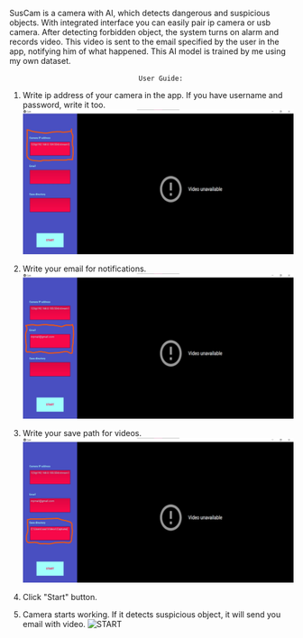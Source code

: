 SusCam is a camera with AI, which detects dangerous and suspicious objects. With integrated interface you can easily pair ip camera or usb camera. After detecting forbidden object, the system turns on alarm and records video. This video is sent to the email specified by the user in the app, notifying him of what happened. This AI model is trained by me using my own dataset.

                                    User Guide:
1. Write ip address of your camera in the app. If you have username and password, write it too.
![IPADDRESS](User_guide_suscam_1.jpg)

2. Write your email for notifications.
![EMAIL](User_guide_suscam_2.jpg)

3. Write your save path for videos.
![SAVEPATH](User_guide_suscam_3.jpg)

4. Click "Start" button.

5. Camera starts working. If it detects suspicious object, it will send you email with video.
![START]("Screenshot_suscam_live.jpg")
